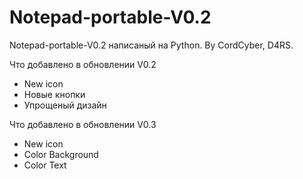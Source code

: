 # Notepad-portable-V0.2
Notepad-portable-V0.2 написаный на Python. By CordCyber, D4RS.

Что добавлено в обновлении V0.2

- New icon
- Новые кнопки
- Упрощеный дизайн

Что добавлено в обновлении V0.3

- New icon
- Color Background
- Color Text
